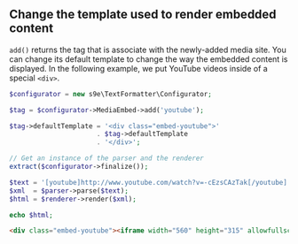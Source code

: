 ## Change the template used to render embedded content

`add()` returns the tag that is associate with the newly-added media site. You can change its default template to change the way the embedded content is displayed. In the following example, we put YouTube videos inside of a special `<div>`.

```php
$configurator = new s9e\TextFormatter\Configurator;

$tag = $configurator->MediaEmbed->add('youtube');

$tag->defaultTemplate = '<div class="embed-youtube">'
                      . $tag->defaultTemplate
                      . '</div>';

// Get an instance of the parser and the renderer
extract($configurator->finalize());

$text = '[youtube]http://www.youtube.com/watch?v=-cEzsCAzTak[/youtube]';
$xml  = $parser->parse($text);
$html = $renderer->render($xml);

echo $html;
```
```html
<div class="embed-youtube"><iframe width="560" height="315" allowfullscreen="" frameborder="0" scrolling="no" src="//www.youtube.com/embed/-cEzsCAzTak"></iframe></div>
```
